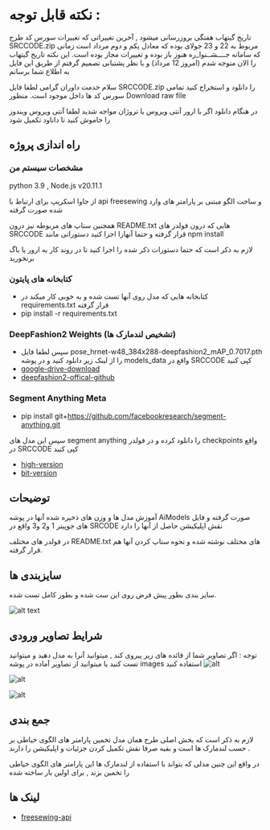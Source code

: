 # نکته قابل توجه : 
تاریخ گیتهاب هفتگی بروزرسانی میشود , آخرین تغییراتی که تغییرات سورس کد طرح SRCCODE.zip مربوط به 22 و 23 جولای بوده که معادل یکم و دوم مرداد است زمانی که سامانه جــــشــنوا_ره هنوز باز بوده و تغییرات مجاز بوده است. این نکته تاریخ گیتهاب را الان متوجه شدم (امروز 12 مرداد) و با نظر پشتبانی تصمیم گرفتم از طریق این فایل به اطلاع شما برسانم

سلام خدمت داوران گرامی لطفا فایل SRCCODE.zip را دانلود و استخراج کنید تمامی سورس کد ها داخل موجود است. منظور Download raw file


در هنگام دانلود اگر با ارور آنتی ویروس یا تروژان مواجه شدید لطفا آنتی ویروس ویندوز را خاموش کنید تا داناود تکمیل شود


## راه اندازی پروژه
### مشخصات سیستم من

python 3.9 , Node.js v20.11.1

از جاوا اسکریپ برای ارتباط با api freesewing و ساخت الگو مبتنی بر پارامتر های وارد شده صورت گرفته

همجنین ستاپ های مربوطه نیز درون README.txt هایی که درون فولدر های SRCCODE قرار گرفته و حتما آنهارا اجرا کنید
دستوراتی مانند npm install 

لازم به ذکر است که حتما دستورات ذکر شده را اجرا کنید تا در روند کار به ارور یا باگ برنخورید

### کتابخانه های پایتون

* کتابخانه هایی که مدل روی آنها تست شده و به خوبی کار میکند در requirements.txt قرار گرفته
* pip install -r requirements.txt




### DeepFashion2 Weights (تشخیص لندمارک ها)

* سپس لطفا فایل pose_hrnet-w48_384x288-deepfashion2_mAP_0.7017.pth را از لینک زیر دانلود کنید و در پوشه models_data واقع در SRCCODE کپی کنید
* [google-drive-download](https://drive.google.com/file/d/1hBr5tf5G0kndkQ-TKZ3CBtM7PRXxiF6j/view?usp=sharing)
* [deepfashion2-offical-github](https://github.com/svip-lab/HRNet-for-Fashion-Landmark-Estimation.PyTorch)

### Segment Anything Meta

* pip install git+https://github.com/facebookresearch/segment-anything.git


سپس این مدل های segment anything را دانلود کرده و در فولدر checkpoints واقع در SRCCODE کپی کنید


* [high-version](https://dl.fbaipublicfiles.com/segment_anything/sam_vit_h_4b8939.pth)
* [bit-version](https://dl.fbaipublicfiles.com/segment_anything/sam_vit_b_01ec64.pth)

## توضیحات

آموزش مدل ها و وزن های ذخیره شده آنها در پوشه AiModels صورت گرفته و فایل های جوپیتر 1 و2 و3 واقع در SRCODE نقش اپلیکیشن حاصل از آنها را دارد


در فولدر های مختلف README.txt های مختلف نوشته شده و نحوه ستاپ کردن آنها هم قرار گرفته.

## سایزبندی ها

سایز بندی بطور پیش فرض روی این ست شده و بطور کامل تست شده.

![alt text](https://i.postimg.cc/B6LrMcBP/Screenshot-2024-07-22-214905.png)

## شرایط تصاویر ورودی 

توجه : اگر تصاویر شما از قائده های زیر پیروی کند , میتوانید آنرا به مدل دهید و میتوانید تست کنید یا میتوانید از تصاویر آماده در پوشه images استفاده کنید
![alt](https://iili.io/dzeOh4R.md.png)

![alt](https://iili.io/dzeOMQa.md.png)

![alt](https://iili.io/dzeOWCJ.md.png)

## جمع بندی

لازم به ذکر است که بخش اصلی طرح همان مدل تخمین پارامتر های الگوی خیاطی بر حسب لندمارک ها است و بقیه صرفا نقش تکمیل کردن جزئیات و اپلیکیشن را دارند .

در واقع این چنین مدلی که بتواند با استفاده از لندمارک ها این پارامتر های الگوی خیاطی را تخمین بزند , برای اولین بار ساخته شده

## لینک ها

* [freesewing-api](https://github.com/freesewing/pattern-via-io)
